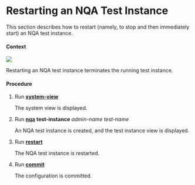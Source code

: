 Restarting an NQA Test Instance
===============================

This section describes how to restart (namely, to stop and then immediately start) an NQA test instance.

#### Context

![](../../../../public_sys-resources/notice_3.0-en-us.png) 

Restarting an NQA test instance terminates the running test instance.



#### Procedure

1. Run [**system-view**](cmdqueryname=system-view)
   
   
   
   The system view is displayed.
2. Run [**nqa**](cmdqueryname=nqa) **test-instance** *admin-name test-name*
   
   
   
   An NQA test instance is created, and the test instance view is displayed.
3. Run [**restart**](cmdqueryname=restart)
   
   
   
   The NQA test instance is restarted.
4. Run [**commit**](cmdqueryname=commit)
   
   
   
   The configuration is committed.